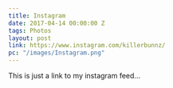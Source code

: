 ```yaml
---
title: Instagram
date: 2017-04-14 00:00:00 Z
tags: Photos
layout: post
link: https://www.instagram.com/killerbunnz/
pc: "/images/Instagram.png"
---
```


This is just a link to my instagram feed...
